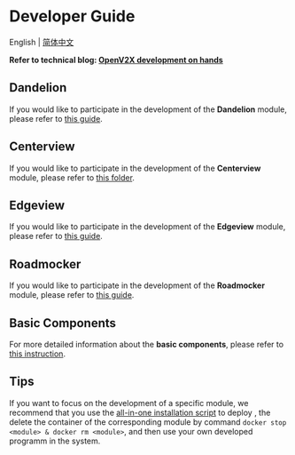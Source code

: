 # Developer Guide

English | [简体中文](/src/v2x_developer_guide-zh_CN.md)

**Refer to technical blog: [OpenV2X development on hands](https://openv2x.org/posts/2022-08-27-1/)**

## Dandelion

If you would like to participate in the development of the **Dandelion** module, please refer to
[this guide](https://github.com/open-v2x/dandelion/blob/master/doc/dandelion.md).

## Centerview

If you would like to participate in the development of the **Centerview** module, please refer to
[this folder](https://github.com/open-v2x/centerview/tree/master/docs).

## Edgeview

If you would like to participate in the development of the **Edgeview** module, please refer to
[this guide](https://github.com/open-v2x/edgeview/blob/master/docs/edgeview.md).

## Roadmocker

If you would like to participate in the development of the **Roadmocker** module, please refer to
[this guide](https://github.com/open-v2x/roadmocker/blob/master/docs/roadmocker.md).

## Basic Components

For more detailed information about the **basic components**, please refer to
[this instruction](https://github.com/open-v2x/docs/blob/master/src/v2x_basic_components.md).

## Tips

If you want to focus on the development of a specific module, we recommend that you use the
[all-in-one installation script](https://github.com/open-v2x/docs/blob/albany/src/v2x-quick-install.md)
to deploy , the delete the container of the corresponding module by command
`docker stop <module> & docker rm <module>`, and then use your own developed programm in the system.
